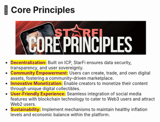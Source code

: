 # 📜 Core Principles

<figure><img src="../.gitbook/assets/3.png" alt=""><figcaption></figcaption></figure>

* <mark style="color:purple;">**Decentralization:**</mark> Built on ICP, StarFi ensures data security, transparency, and user sovereignty.
* <mark style="color:purple;">**Community Empowerment:**</mark> Users can create, trade, and own digital assets, fostering a community-driven marketplace.
* <mark style="color:purple;">**Innovative Monetization:**</mark> Enable creators to monetize their content through unique digital collectibles.
* <mark style="color:purple;">**User-Friendly Experience:**</mark> Seamless integration of social media features with blockchain technology to cater to Web3 users and attract Web2 users.
* <mark style="color:purple;">**Sustainability:**</mark> Implement mechanisms to maintain healthy inflation levels and economic balance within the platform.
